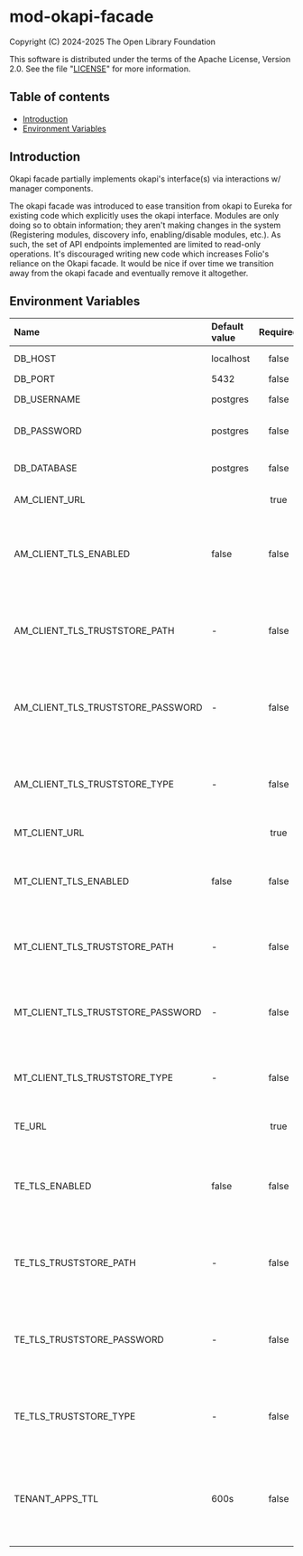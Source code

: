 # mod-okapi-facade

Copyright (C) 2024-2025 The Open Library Foundation

This software is distributed under the terms of the Apache License, Version 2.0. See the file "[LICENSE](LICENSE)" for
more information.

## Table of contents

* [Introduction](#introduction)
* [Environment Variables](#environment-variables)

## Introduction

Okapi facade partially implements okapi's interface(s) via interactions w/ manager components.

The okapi facade was introduced to ease transition from okapi to Eureka for existing code which explicitly uses the okapi interface.  Modules are only doing so to obtain information; they aren't making changes in the system (Registering modules, discovery info, enabling/disable modules, etc.).  As such, the set of API endpoints implemented are limited to read-only operations.  It's discouraged writing new code which increases Folio's reliance on the Okapi facade.  It would be nice if over time we transition away from the okapi facade and eventually remove it altogether.

## Environment Variables

| Name                              | Default value | Required | Description                                                                        |
|:----------------------------------|:--------------|:--------:|:-----------------------------------------------------------------------------------|
| DB_HOST                           | localhost     |  false   | Postgres hostname                                                                  |
| DB_PORT                           | 5432          |  false   | Postgres port                                                                      |
| DB_USERNAME                       | postgres      |  false   | Postgres username                                                                  |
| DB_PASSWORD                       | postgres      |  false   | Postgres username password                                                         |
| DB_DATABASE                       | postgres      |  false   | Postgres database name                                                             |
| AM_CLIENT_URL                     |               |   true   | Applications Manager URL                                                           |
| AM_CLIENT_TLS_ENABLED             | false         |  false   | Allows to enable/disable TLS connection to mgr-applications module.                |
| AM_CLIENT_TLS_TRUSTSTORE_PATH     | -             |  false   | Truststore file path for TLS connection to mgr-applications module.                |
| AM_CLIENT_TLS_TRUSTSTORE_PASSWORD | -             |  false   | Truststore password for TLS connection to mgr-applications module.                 |
| AM_CLIENT_TLS_TRUSTSTORE_TYPE     | -             |  false   | Truststore file type for TLS connection to mgr-applications module.                |
| MT_CLIENT_URL                     |               |   true   | Tenants Manager URL                                                                |
| MT_CLIENT_TLS_ENABLED             | false         |  false   | Allows to enable/disable TLS connection to mgr-tenants module.                     |
| MT_CLIENT_TLS_TRUSTSTORE_PATH     | -             |  false   | Truststore file path for TLS connection to mgr-tenants module.                     |
| MT_CLIENT_TLS_TRUSTSTORE_PASSWORD | -             |  false   | Truststore password for TLS connection to mgr-tenants module.                      |
| MT_CLIENT_TLS_TRUSTSTORE_TYPE     | -             |  false   | Truststore file type for TLS connection to mgr-tenants module.                     |
| TE_URL                            |               |   true   | Tenant Entitlements Manager URL                                                    |
| TE_TLS_ENABLED                    | false         |  false   | Allows to enable/disable TLS connection to mgr-tenant-entitlements module.         |
| TE_TLS_TRUSTSTORE_PATH            | -             |  false   | Truststore file path for TLS connection to mgr-tenant-entitlements module.         |
| TE_TLS_TRUSTSTORE_PASSWORD        | -             |  false   | Truststore password for TLS connection to mgr-tenant-entitlements module.          |
| TE_TLS_TRUSTSTORE_TYPE            | -             |  false   | Truststore file type for TLS connection to mgr-tenant-entitlements module.         |
| TENANT_APPS_TTL                   | 600s          |  false   | Time-to-live of the elements in the cache which stores tenant enabled applications |   
